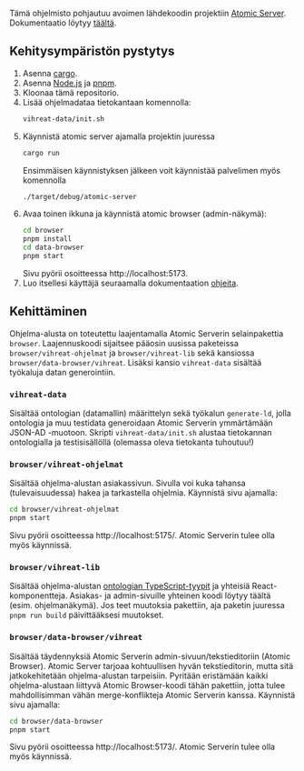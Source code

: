 Tämä ohjelmisto pohjautuu avoimen lähdekoodin projektiin [Atomic Server](https://atomicserver.eu/). Dokumentaatio löytyy [täältä](https://docs.atomicdata.dev).

## Kehitysympäristön pystytys

1. Asenna [cargo](https://doc.rust-lang.org/cargo/getting-started/installation.html).
2. Asenna [Node.js](https://nodejs.org/en/download/package-manager) ja [pnpm](https://pnpm.io/installation).
3. Kloonaa tämä repositorio.
4. Lisää ohjelmadataa tietokantaan komennolla:
   ```sh
   vihreat-data/init.sh
   ```
5. Käynnistä atomic server ajamalla projektin juuressa
   ```sh
   cargo run
   ```
   Ensimmäisen käynnistyksen jälkeen voit käynnistää palvelimen myös komennolla
   ```sh
   ./target/debug/atomic-server
   ```
6. Avaa toinen ikkuna ja käynnistä atomic browser (admin-näkymä):
   ```sh
   cd browser
   pnpm install
   cd data-browser
   pnpm start
   ```
   Sivu pyörii osoitteessa http://localhost:5173.
7. Luo itsellesi käyttäjä seuraamalla dokumentaation [ohjeita](https://docs.atomicdata.dev/atomicserver/gui).

## Kehittäminen

Ohjelma-alusta on toteutettu laajentamalla Atomic Serverin selainpakettia `browser`.  Laajennuskoodi sijaitsee pääosin uusissa paketeissa `browser/vihreat-ohjelmat` ja `browser/vihreat-lib` sekä kansiossa `browser/data-browser/vihreat`.  Lisäksi kansio `vihreat-data` sisältää työkaluja datan generointiin.

### `vihreat-data`

Sisältää ontologian (datamallin) määrittelyn sekä työkalun `generate-ld`, jolla ontologia ja muu testidata generoidaan Atomic Serverin ymmärtämään JSON-AD -muotoon. Skripti `vihreat-data/init.sh` alustaa tietokannan ontologialla ja testisisällöllä (olemassa oleva tietokanta tuhoutuu!)

### `browser/vihreat-ohjelmat`

Sisältää ohjelma-alustan asiakassivun. Sivulla voi kuka tahansa (tulevaisuudessa) hakea ja tarkastella ohjelmia. Käynnistä sivu ajamalla:

```sh
cd browser/vihreat-ohjelmat
pnpm start
```

Sivu pyörii osoitteessa http://localhost:5175/. Atomic Serverin tulee olla myös käynnissä.

### `browser/vihreat-lib`

Sisältää ohjelma-alustan [ontologian TypeScript-tyypit](https://docs.atomicdata.dev/js-cli) ja yhteisiä React-komponentteja. Asiakas- ja admin-sivuille yhteinen koodi löytyy täältä (esim. ohjelmanäkymä). Jos teet muutoksia pakettiin, aja paketin juuressa `pnpm run build` päivittääksesi muutokset.

### `browser/data-browser/vihreat`

Sisältää täydennyksiä Atomic Serverin admin-sivuun/tekstieditoriin (Atomic Browser). Atomic Server tarjoaa kohtuullisen hyvän tekstieditorin,
mutta sitä jatkokehitetään ohjelma-alustan tarpeisiin. Pyritään eristämään kaikki ohjelma-alustaan liittyvä Atomic Browser-koodi tähän pakettiin, jotta tulee mahdollisimman vähän merge-konflikteja Atomic Serverin kanssa. Käynnistä sivu ajamalla:

```sh
cd browser/data-browser
pnpm start
```

Sivu pyörii osoitteessa http://localhost:5173/. Atomic Serverin tulee olla myös käynnissä.